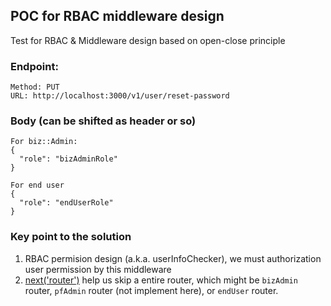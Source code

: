 ## POC for RBAC middleware design

Test for RBAC & Middleware design based on open-close principle

### Endpoint:

```
Method: PUT
URL: http://localhost:3000/v1/user/reset-password
```

### Body (can be shifted as header or so)

```
For biz::Admin:
{
  "role": "bizAdminRole"
}

For end user
{
  "role": "endUserRole"
}
```

### Key point to the solution

1. RBAC permision design (a.k.a. userInfoChecker), we must authorization user permission by this middleware
2. [next('router')](<https://expressjs.com/en/5x/api.html#next('router'):~:text=following%20example%20illustrates-,next(%27router%27),-usage.>) help us skip a entire router, which might be `bizAdmin` router, `pfAdmin` router (not implement here), or `endUser` router.
